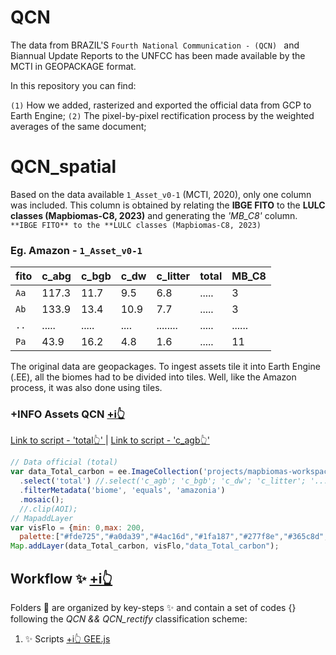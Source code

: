 # QCN

The data from BRAZIL'S `Fourth National Communication - (QCN) ` and Biannual Update Reports to the UNFCC has been made available by the MCTI in GEOPACKAGE format. 

In this repository you can find: 

`(1)` How we added, rasterized and exported the official data from GCP to Earth Engine;
`(2)` The pixel-by-pixel rectification process by the weighted averages of the same document;  


# QCN_spatial

Based on the data available  `1_Asset_v0-1` (MCTI, 2020), only one column was included. 
This column is obtained by relating the **IBGE FITO** to the **LULC classes (Mapbiomas-C8, 2023)** and generating the *'MB_C8'* column.  
`**IBGE FITO** to the **LULC classes (Mapbiomas-C8, 2023)`

### Eg. Amazon - `1_Asset_v0-1`

| fito   | c_abg | c_bgb | c_dw | c_litter | total |  MB_C8
| ----   | ----- | ----- | ---- | -------- | ------ | ------
| `Aa`   | 117.3 | 11.7  | 9.5  | 6.8      | ..... |   3     
| `Ab`   | 133.9 | 13.4  | 10.9 | 7.7      | ..... |   3           
| `..`   | ..... | ..... | .... | ........ | ..... | ......
| `Pa`   |  43.9 | 16.2  |  4.8 | 1.6      | ..... |   11     

The original data are geopackages. To ingest assets tile it into Earth Engine (.EE), all the biomes had to be divided into tiles. Well, like the Amazon process, it was also done using tiles.


### +INFO Assets QCN [+i👆](https://github.com/souza-eab/MCTI_QCN/tree/main/Scripts)

[Link to script - 'total👆' ](https://code.earthengine.google.com/e76bbf6452f9ac4f647af3db75d3173e) | [Link to script - 'c_agb👆'](https://code.earthengine.google.com/0656bcd6a1bfc6ae3b3ea36a16b4671c)

```javascript
// Data official (total)
var data_Total_carbon = ee.ImageCollection('projects/mapbiomas-workspace/SEEG/2023/QCN/1_Asset_v0-1')
  .select('total') //.select('c_agb'; 'c_bgb'; 'c_dw'; 'c_litter'; '...'; 'total')
  .filterMetadata('biome', 'equals', 'amazonia')
  .mosaic();
  //.clip(AOI);
// MapaddLayer
var visFlo = {min: 0,max: 200,
  palette:["#fde725","#a0da39","#4ac16d","#1fa187","#277f8e","#365c8d","#46327e","#440154"]};
Map.addLayer(data_Total_carbon, visFlo,"data_Total_carbon");
```



## Workflow ✨ [+i👆](https://github.com/souza-eab/MCTI_QCN/tree/main/Scripts) 
   
   Folders 📂 are organized by key-steps  ✨ and contain a set of codes {} following the *QCN && QCN_rectify* classification scheme:

1. ✨ Scripts [+i👆 GEE.js](https://github.com/souza-eab/MCTI_QCN)





